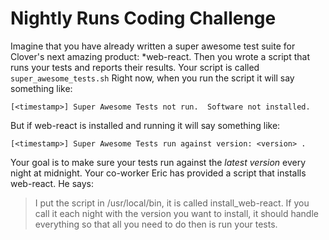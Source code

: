 # Nightly Runs Coding Challenge

Imagine that you have already written a super awesome test suite for Clover's next amazing product: *web-react.  Then you wrote a script that runs your tests and reports their results.  Your script is called `super_awesome_tests.sh`
Right now, when you run the script it will say something like:

    [<timestamp>] Super Awesome Tests not run.  Software not installed.

But if web-react is installed and running it will say something like:

    [<timestamp>] Super Awesome Tests run against version: <version> .

Your goal is to make sure your tests run against the *latest version* every night at midnight.  Your co-worker Eric has provided a script that installs web-react. He says: 

 > I put the script in /usr/local/bin, it is called install_web-react.  If you call it each night with the version you want to install, it should handle everything so that all you need to do then is run your tests.


